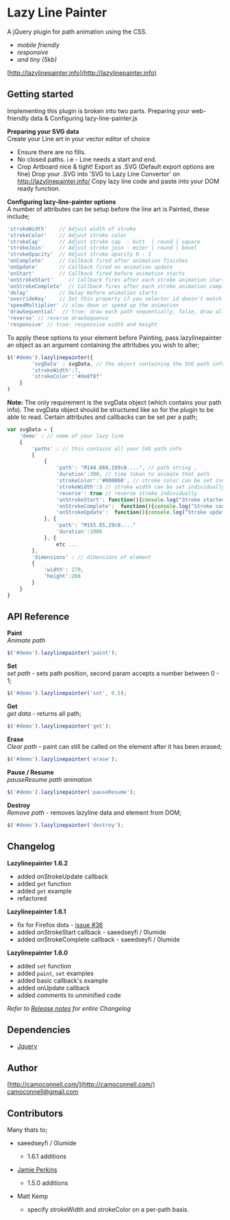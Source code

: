 Lazy Line Painter
=================

A jQuery plugin for path animation using the CSS.
- *mobile friendly*
- *responsive*
- *and tiny (5kb)*

[http://lazylinepainter.info](http://lazylinepainter.info) <br>

## Getting started
Implementing this plugin is broken into two parts.
Preparing your web-friendly data & Configuring lazy-line-painter.js


**Preparing your SVG data** <br>
Create your Line art in your vector editor of choice
- Ensure there are no fills.
- No closed paths. i.e - Line needs a start and end.
- Crop Artboard nice & tight!
Export as .SVG (Default export options are fine)
Drop your .SVG into 'SVG to Lazy Line Convertor' on http://lazylinepainter.info/
Copy lazy line code and paste into your DOM ready function.


**Configuring lazy-line-painter options** <br>
A number of attributes can be setup before the line art is Painted,
these include;
```js
'strokeWidth'    // Adjust width of stroke
'strokeColor'    // Adjust stroke color
'strokeCap'      // Adjust stroke cap  - butt  | round | square
'strokeJoin'     // Adjust stroke join - miter | round | bevel
'strokeOpacity'  // Adjust stroke opacity 0 - 1
'onComplete'     // Callback fired after animation finishes
'onUpdate'		 // Callback fired on animation update
'onStart'        // Callback fired before animation starts
'onStrokeStart'		// Callback fires after each stroke animation starts
'onStrokeComplete'	// Callback fires after each stroke animation completes
'delay'          // Delay before animation starts
'overrideKey'    // Set this property if you selector id doesn't match the key referencing your path data value within svgData.
'speedMultiplier' // slow down or speed up the animation
'drawSequential'  // true: draw each path sequentially, false, draw all at once
'reverse' // reverse drawSequence
'responsive' // true: responsive width and height
```

To apply these options to your element before Painting, pass lazylinepainter an object as an argument containing the attritubes you wish to alter;
```js
$('#demo').lazylinepainter({
    	'svgData' : svgData, // the object containing the SVG path info
		'strokeWidth':7,
		'strokeColor':'#de8f8f'
	}
)
```
**Note:** The only requirement is the svgData object (which contains your path info).
The svgData object should be structured like so for the plugin to be able to read.
Certain attributes and callbacks can be set per a path;

```js
var svgData = {
	'demo' : // name of your lazy line
	{
		'paths' : // this contains all your SVG path info
		[
			{
				'path': "M144.869,199c0....", // path string ,
			    'duration':300, // time taken to animate that path
			    'strokeColor':'#000000', // stroke color can be set individually
			    'strokeWidth':3 // stroke width can be set individually
			    'reverse': true	// reverse stroke individually
			    'onStrokeStart': function(){console.log("Stroke started")}	// Callback fires after the stroke animation starts
			    'onStrokeComplete':  function(){console.log("Stroke completed")}	// Callback fires after the stroke
			    'onStrokeUpdate':  function(){console.log("Stroke update")}	// Callback fires during the stroke animation
			}, {
				'path': "M155.85,29c0...."
			    'duration':1000
			}, {
				etc ...
		],
		'dimensions' : // dimensions of element
		{
			'width': 270,
			'height':266
		}
	}
}
```

## API Reference

**Paint** <br>
*Animate path* <br>
```js
$('#demo').lazylinepainter('paint');
```

**Set** <br>
*set path* - sets path position, second param accepts a number between 0 - 1; <br>
```js
$('#demo').lazylinepainter('set', 0.5);
```

**Get** <br>
*get data* - returns all path; <br>
```js
$('#demo').lazylinepainter('get');
```

**Erase** <br>
*Clear path* - paint can still be called on the element after it has been erased; <br>
```js
$('#demo').lazylinepainter('erase');
```

**Pause / Resume** <br>
*pauseResume path animation* <br>
```js
$('#demo').lazylinepainter('pauseResume');
```

**Destroy** <br>
*Remove path* - removes lazyline data and element from DOM; <br>
```js
$('#demo').lazylinepainter('destroy');
```


## Changelog

**Lazylinepainter 1.6.2**
- added onStrokeUpdate callback
- added `get` function
- added `get` example
- refactored

**Lazylinepainter 1.6.1**
- fix for Firefox dots - [issue #36](https://github.com/camoconnell/lazy-line-painter/issues/36)
- added onStrokeStart callback - saeedseyfi / 0lumide
- added onStrokeComplete callback - saeedseyfi / 0lumide

**Lazylinepainter 1.6.0**
- added `set` function
- added `paint`, `set` examples
- added basic callback's example
- added onUpdate callback
- added comments to unminified code

*Refer to [Release notes](https://github.com/camoconnell/lazy-line-painter/releases) for entire Changelog*


## Dependencies
- [Jquery](http://jquery.com/)


## Author
[http://camoconnell.com/](http://camoconnell.com/) <br>
camoconnell@gmail.com



## Contributors
Many thats to; <br>

- saeedseyfi / 0lumide
  * 1.6.1 additions

- [Jamie Perkins](http://inorganik.github.io)
  * 1.5.0 additions

- Matt Kemp
  * specify strokeWidth and strokeColor on a per-path basis.